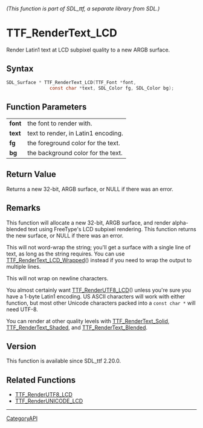 ###### (This function is part of SDL_ttf, a separate library from SDL.)
# TTF_RenderText_LCD

Render Latin1 text at LCD subpixel quality to a new ARGB surface.

## Syntax

```c
SDL_Surface * TTF_RenderText_LCD(TTF_Font *font,
                const char *text, SDL_Color fg, SDL_Color bg);

```

## Function Parameters

|              |                                     |
| ------------ | ----------------------------------- |
| **font**     | the font to render with.            |
| **text**     | text to render, in Latin1 encoding. |
| **fg**       | the foreground color for the text.  |
| **bg**       | the background color for the text.  |

## Return Value

Returns a new 32-bit, ARGB surface, or NULL if there was an error.

## Remarks

This function will allocate a new 32-bit, ARGB surface, and render
alpha-blended text using FreeType's LCD subpixel rendering. This function
returns the new surface, or NULL if there was an error.

This will not word-wrap the string; you'll get a surface with a single line
of text, as long as the string requires. You can use
[TTF_RenderText_LCD_Wrapped](TTF_RenderText_LCD_Wrapped.md)() instead if you
need to wrap the output to multiple lines.

This will not wrap on newline characters.

You almost certainly want [TTF_RenderUTF8_LCD](TTF_RenderUTF8_LCD.md)() unless
you're sure you have a 1-byte Latin1 encoding. US ASCII characters will
work with either function, but most other Unicode characters packed into a
`const char *` will need UTF-8.

You can render at other quality levels with
[TTF_RenderText_Solid](TTF_RenderText_Solid.md),
[TTF_RenderText_Shaded](TTF_RenderText_Shaded.md), and
[TTF_RenderText_Blended](TTF_RenderText_Blended.md).

## Version

This function is available since SDL_ttf 2.20.0.

## Related Functions

* [TTF_RenderUTF8_LCD](TTF_RenderUTF8_LCD.md)
* [TTF_RenderUNICODE_LCD](TTF_RenderUNICODE_LCD.md)

----
[CategoryAPI](CategoryAPI.md)
